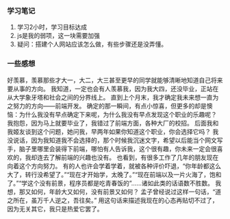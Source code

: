 ### 学习笔记
1.   学习2小时，学习目标达成
2.  js是我的弱项，这一块需要加强
3.  疑问：搭建个人网站应该怎么做，有些步骤还是没弄懂。
### 一些感想
好羡慕，羡慕那些才大一，大二，大三甚至更早的同学就能够清晰地知道自己将来要从事的方向。
我知道，一定也会有人羡慕我，因为我大四，还没毕业，正站在从大学象牙塔和社会之间的分界线上。
直到上个月末，我才确定我未来想一直为之努力的方向——前端开发。
确定的那一瞬间，有点小惊喜，但更多的却是懊恼：为什么我没有早点确定下来呢，为什么我没有早点发现这个职业的乐趣呢？
我抱怨，因为马上就要毕业了，我错过了前端方面，各种大厂的校招。
后面我和我姬友谈到这个问题，她问我，早两年如果你知道这个职业，你会选择它吗？
我没说话，因为我知道我不会选择的，那个时候我沉迷文字，希望以后能当个网文写手，脑子里哪里会装得下前端，哪怕有人告诉我，这个很有趣，你未来一定会很喜欢的，我却连去了解前端的兴趣也没有。
也看到，有很多工作了几年的朋友现在向着这个方向努力。
有的人也许会学着学着，就被各种评价吓退，“你年龄都这么大了，转行没希望了。”“现在才开始学，太晚了。”“现在前端以及一片火海了，饱和了。”“学这个没有前景，程序员都是吃青春饭的”……诸如此类的话语数不胜数。
我想，那又如何，年龄大又如何，没有前景又如何？
孟子曾经说过这样一句话，“道之所在，虽万千人逆之，吾往矣。”
用这句话来描述我现在的心态再贴切不过了，因为无关其它，我只是热爱它罢了。
